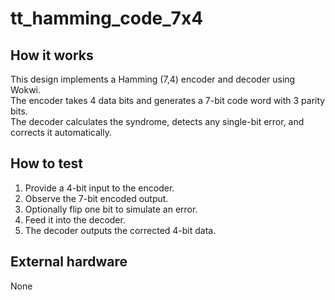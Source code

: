 # tt_hamming_code_7x4

## How it works
This design implements a Hamming (7,4) encoder and decoder using Wokwi.  
The encoder takes 4 data bits and generates a 7-bit code word with 3 parity bits.  
The decoder calculates the syndrome, detects any single-bit error, and corrects it automatically.  

## How to test
1. Provide a 4-bit input to the encoder.  
2. Observe the 7-bit encoded output.  
3. Optionally flip one bit to simulate an error.  
4. Feed it into the decoder.  
5. The decoder outputs the corrected 4-bit data.  

## External hardware
None

